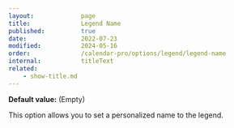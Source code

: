 ```yaml
---
layout:             page
title:              Legend Name
published:          true
date:               2022-07-23
modified:           2024-05-16
order:              /calendar-pro/options/legend/legend-name
internal:           titleText
related:
    - show-title.md
---
```

**Default value:** (Empty)

This option allows you to set a personalized name to the legend.
